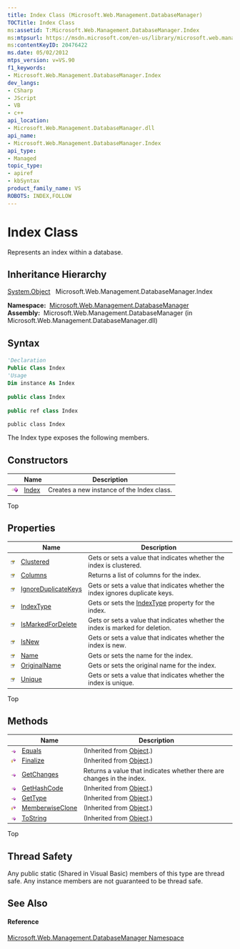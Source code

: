 ```yaml
---
title: Index Class (Microsoft.Web.Management.DatabaseManager)
TOCTitle: Index Class
ms:assetid: T:Microsoft.Web.Management.DatabaseManager.Index
ms:mtpsurl: https://msdn.microsoft.com/en-us/library/microsoft.web.management.databasemanager.index(v=VS.90)
ms:contentKeyID: 20476422
ms.date: 05/02/2012
mtps_version: v=VS.90
f1_keywords:
- Microsoft.Web.Management.DatabaseManager.Index
dev_langs:
- CSharp
- JScript
- VB
- c++
api_location:
- Microsoft.Web.Management.DatabaseManager.dll
api_name:
- Microsoft.Web.Management.DatabaseManager.Index
api_type:
- Managed
topic_type:
- apiref
- kbSyntax
product_family_name: VS
ROBOTS: INDEX,FOLLOW
---
```


# Index Class

Represents an index within a database.

## Inheritance Hierarchy

[System.Object](https://msdn.microsoft.com/en-us/library/e5kfa45b\(v=vs.90\))  
  Microsoft.Web.Management.DatabaseManager.Index  

**Namespace:**  [Microsoft.Web.Management.DatabaseManager](microsoft-web-management-databasemanager-namespace.md)  
**Assembly:**  Microsoft.Web.Management.DatabaseManager (in Microsoft.Web.Management.DatabaseManager.dll)

## Syntax

``` vb
'Declaration
Public Class Index
'Usage
Dim instance As Index
```

``` csharp
public class Index
```

``` c++
public ref class Index
```

``` jscript
public class Index
```

The Index type exposes the following members.

## Constructors

||Name|Description|
|--- |--- |--- |
|![Public method](images/Dd566041.pubmethod(en-us,VS.90).gif "Public method")|[Index](index-constructor-microsoft-web-management-databasemanager.md)|Creates a new instance of the Index class.|


Top

## Properties

||Name|Description|
|--- |--- |--- |
|![Public property](images/Dd565931.pubproperty(en-us,VS.90).gif "Public property")|[Clustered](index-clustered-property-microsoft-web-management-databasemanager.md)|Gets or sets a value that indicates whether the index is clustered.|
|![Public property](images/Dd565931.pubproperty(en-us,VS.90).gif "Public property")|[Columns](index-columns-property-microsoft-web-management-databasemanager.md)|Returns a list of columns for the index.|
|![Public property](images/Dd565931.pubproperty(en-us,VS.90).gif "Public property")|[IgnoreDuplicateKeys](index-ignoreduplicatekeys-property-microsoft-web-management-databasemanager.md)|Gets or sets a value that indicates whether the index ignores duplicate keys.|
|![Public property](images/Dd565931.pubproperty(en-us,VS.90).gif "Public property")|[IndexType](index-indextype-property-microsoft-web-management-databasemanager.md)|Gets or sets the [IndexType](indextype-enumeration-microsoft-web-management-databasemanager.md) property for the index.|
|![Public property](images/Dd565931.pubproperty(en-us,VS.90).gif "Public property")|[IsMarkedForDelete](index-ismarkedfordelete-property-microsoft-web-management-databasemanager.md)|Gets or sets a value that indicates whether the index is marked for deletion.|
|![Public property](images/Dd565931.pubproperty(en-us,VS.90).gif "Public property")|[IsNew](index-isnew-property-microsoft-web-management-databasemanager.md)|Gets or sets a value that indicates whether the index is new.|
|![Public property](images/Dd565931.pubproperty(en-us,VS.90).gif "Public property")|[Name](index-name-property-microsoft-web-management-databasemanager.md)|Gets or sets the name for the index.|
|![Public property](images/Dd565931.pubproperty(en-us,VS.90).gif "Public property")|[OriginalName](index-originalname-property-microsoft-web-management-databasemanager.md)|Gets or sets the original name for the index.|
|![Public property](images/Dd565931.pubproperty(en-us,VS.90).gif "Public property")|[Unique](index-unique-property-microsoft-web-management-databasemanager.md)|Gets or sets a value that indicates whether the index is unique.|

Top

## Methods

||Name|Description|
|--- |--- |--- |
|![Public method](images/Dd566041.pubmethod(en-us,VS.90).gif "Public method")|[Equals](https://msdn.microsoft.com/en-us/library/bsc2ak47(v=vs.90))|(Inherited from [Object](https://msdn.microsoft.com/en-us/library/e5kfa45b(v=vs.90)).)|
|![Protected method](images/Dd566041.protmethod(en-us,VS.90).gif "Protected method")|[Finalize](https://msdn.microsoft.com/en-us/library/4k87zsw7(v=vs.90))|(Inherited from [Object](https://msdn.microsoft.com/en-us/library/e5kfa45b(v=vs.90)).)|
|![Public method](images/Dd566041.pubmethod(en-us,VS.90).gif "Public method")|[GetChanges](index-getchanges-method-microsoft-web-management-databasemanager.md)|Returns a value that indicates whether there are changes in the index.|
|![Public method](images/Dd566041.pubmethod(en-us,VS.90).gif "Public method")|[GetHashCode](https://msdn.microsoft.com/en-us/library/zdee4b3y(v=vs.90))|(Inherited from [Object](https://msdn.microsoft.com/en-us/library/e5kfa45b(v=vs.90)).)|
|![Public method](images/Dd566041.pubmethod(en-us,VS.90).gif "Public method")|[GetType](https://msdn.microsoft.com/en-us/library/dfwy45w9(v=vs.90))|(Inherited from [Object](https://msdn.microsoft.com/en-us/library/e5kfa45b(v=vs.90)).)|
|![Protected method](images/Dd566041.protmethod(en-us,VS.90).gif "Protected method")|[MemberwiseClone](https://msdn.microsoft.com/en-us/library/57ctke0a(v=vs.90))|(Inherited from [Object](https://msdn.microsoft.com/en-us/library/e5kfa45b(v=vs.90)).)|
|![Public method](images/Dd566041.pubmethod(en-us,VS.90).gif "Public method")|[ToString](https://msdn.microsoft.com/en-us/library/7bxwbwt2(v=vs.90))|(Inherited from [Object](https://msdn.microsoft.com/en-us/library/e5kfa45b(v=vs.90)).)|

Top

## Thread Safety

Any public static (Shared in Visual Basic) members of this type are thread safe. Any instance members are not guaranteed to be thread safe.

## See Also

#### Reference

[Microsoft.Web.Management.DatabaseManager Namespace](microsoft-web-management-databasemanager-namespace.md)

